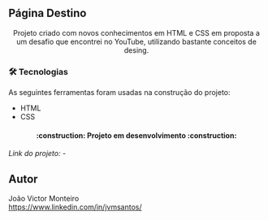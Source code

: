 ## Página Destino
<p align="center">Projeto criado com novos conhecimentos em HTML e CSS em proposta a um desafio que encontrei no YouTube, utilizando bastante conceitos de desing.</p>

### 🛠 Tecnologias

As seguintes ferramentas foram usadas na construção do projeto:

- HTML
- CSS

<h4 align="center"> 
:construction: Projeto em desenvolvimento :construction:
</h4>

*Link do projeto:* -

## Autor
João Victor Monteiro <br />
https://www.linkedin.com/in/jvmsantos/
